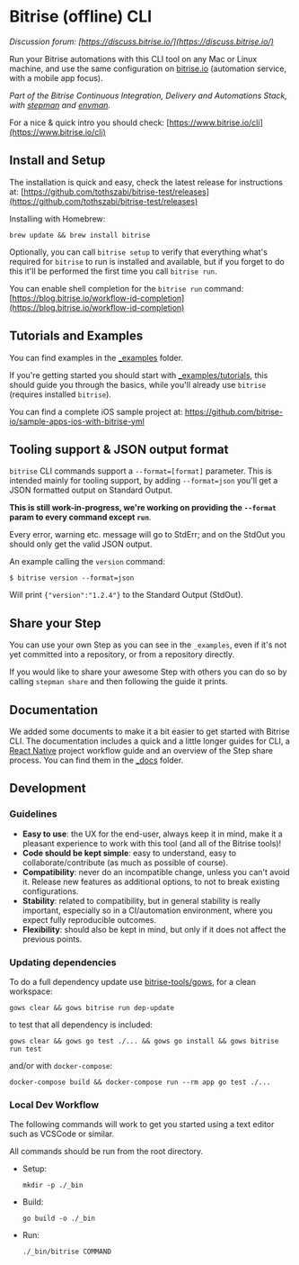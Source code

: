 # Bitrise (offline) CLI

_Discussion forum: [https://discuss.bitrise.io/](https://discuss.bitrise.io/)_

Run your Bitrise automations with this CLI tool on any Mac or Linux machine, and use the same configuration on
[bitrise.io](https://www.bitrise.io) (automation service, with a mobile app focus).

_Part of the Bitrise Continuous Integration, Delivery and Automations Stack,
with [stepman](https://github.com/bitrise-io/stepman) and [envman](https://github.com/bitrise-io/envman)._

For a nice & quick intro you should check: [https://www.bitrise.io/cli](https://www.bitrise.io/cli)

## Install and Setup

The installation is quick and easy, check the latest release for instructions at: [https://github.com/tothszabi/bitrise-test/releases](https://github.com/tothszabi/bitrise-test/releases)

Installing with Homebrew:

`brew update && brew install bitrise`

Optionally, you can call `bitrise setup` to verify that everything what's required for `bitrise` to run
is installed and available, but if you forget to do this it'll be performed the first
time you call `bitrise run`.

You can enable shell completion for the `bitrise run` command: [https://blog.bitrise.io/workflow-id-completion](https://blog.bitrise.io/workflow-id-completion)

## Tutorials and Examples

You can find examples in the [\_examples](https://github.com/tothszabi/bitrise-test/tree/master/_examples) folder.

If you're getting started you should start with [\_examples/tutorials](https://github.com/tothszabi/bitrise-test/tree/master/_examples/tutorials),
this should guide you through the basics, while you'll already use `bitrise` (requires installed `bitrise`).

You can find a complete iOS sample project at: https://github.com/bitrise-io/sample-apps-ios-with-bitrise-yml

## Tooling support & JSON output format

`bitrise` CLI commands support a `--format=[format]` parameter.
This is intended mainly for tooling support, by adding `--format=json` you'll
get a JSON formatted output on Standard Output.

**This is still work-in-progress, we're working on providing
the `--format` param to every command except `run`**.

Every error, warning etc. message will go to StdErr; and on the StdOut
you should only get the valid JSON output.

An example calling the `version` command:

`$ bitrise version --format=json`

Will print `{"version":"1.2.4"}` to the Standard Output (StdOut).

## Share your Step

You can use your own Step as you can see in the `_examples`, even if it's
not yet committed into a repository, or from a repository directly.

If you would like to share your awesome Step with others
you can do so by calling `stepman share` and then following the
guide it prints.

## Documentation

We added some documents to make it a bit easier to get started with Bitrise CLI. The documentation includes a quick and a little longer guides for CLI, a [React Native](http://facebook.github.io/react-native/) project workflow guide and an overview of the Step share process. You can find them in the [\_docs](/_docs/) folder.

## Development

### Guidelines

* **Easy to use**: the UX for the end-user, always keep it in mind, make it a pleasant experience to work with this tool (and all of the Bitrise tools)!
* **Code should be kept simple**: easy to understand, easy to collaborate/contribute (as much as possible of course).
* **Compatibility**: never do an incompatible change, unless you can't avoid it. Release new features as additional options, to not to break existing configurations.
* **Stability**: related to compatibility, but in general stability is really important, especially so in a CI/automation environment, where you expect fully reproducible outcomes.
* **Flexibility**: should also be kept in mind, but only if it does not affect the previous points.

### Updating dependencies

To do a full dependency update use [bitrise-tools/gows](https://github.com/bitrise-tools/gows),
for a clean workspace:

```
gows clear && gows bitrise run dep-update
```

to test that all dependency is included:

```
gows clear && gows go test ./... && gows go install && gows bitrise run test
```

and/or with `docker-compose`:

```
docker-compose build && docker-compose run --rm app go test ./...
```

### Local Dev Workflow
The following commands will work to get you started using a text editor such as VCSCode or similar. 

All commands should be run from the root directory.

* Setup:

    ```mkdir -p ./_bin```

* Build:

    ```go build -o ./_bin```

* Run:
    
    ```./_bin/bitrise COMMAND```

